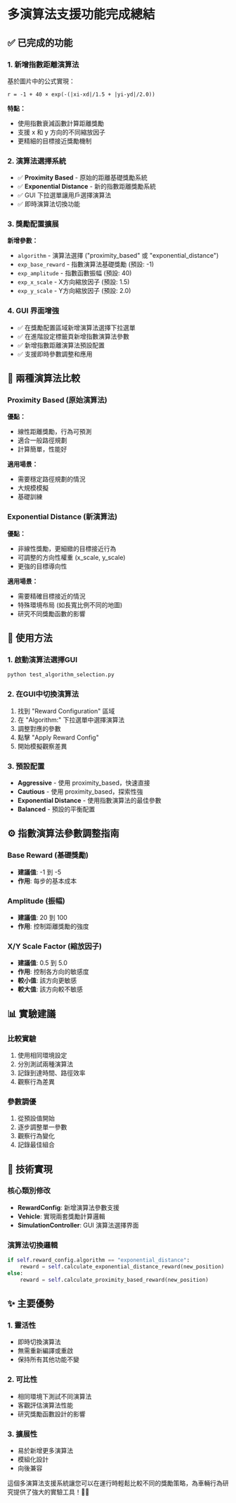 # 多演算法支援功能完成總結

## ✅ 已完成的功能

### 1. 新增指數距離演算法

基於圖片中的公式實現：

```
r = -1 + 40 × exp(-(|xi-xd|/1.5 + |yi-yd|/2.0))
```

**特點：**

- 使用指數衰減函數計算距離獎勵
- 支援 x 和 y 方向的不同縮放因子
- 更精細的目標接近獎勵機制

### 2. 演算法選擇系統

- ✅ **Proximity Based** - 原始的距離基礎獎勵系統
- ✅ **Exponential Distance** - 新的指數距離獎勵系統
- ✅ GUI 下拉選單讓用戶選擇演算法
- ✅ 即時演算法切換功能

### 3. 獎勵配置擴展

**新增參數：**

- `algorithm` - 演算法選擇 ("proximity_based" 或 "exponential_distance")
- `exp_base_reward` - 指數演算法基礎獎勵 (預設: -1)
- `exp_amplitude` - 指數函數振幅 (預設: 40)
- `exp_x_scale` - X方向縮放因子 (預設: 1.5)
- `exp_y_scale` - Y方向縮放因子 (預設: 2.0)

### 4. GUI 界面增強

- ✅ 在獎勵配置區域新增演算法選擇下拉選單
- ✅ 在進階設定標籤頁新增指數演算法參數
- ✅ 新增指數距離演算法預設配置
- ✅ 支援即時參數調整和應用

## 🎯 兩種演算法比較

### Proximity Based (原始演算法)

**優點：**

- 線性距離獎勵，行為可預測
- 適合一般路徑規劃
- 計算簡單，性能好

**適用場景：**

- 需要穩定路徑規劃的情況
- 大規模模擬
- 基礎訓練

### Exponential Distance (新演算法)

**優點：**

- 非線性獎勵，更細緻的目標接近行為
- 可調整的方向性權重 (x_scale, y_scale)
- 更強的目標導向性

**適用場景：**

- 需要精確目標接近的情況
- 特殊環境布局 (如長寬比例不同的地圖)
- 研究不同獎勵函數的影響

## 🚀 使用方法

### 1. 啟動演算法選擇GUI

```bash
python test_algorithm_selection.py
```

### 2. 在GUI中切換演算法

1. 找到 "Reward Configuration" 區域
2. 在 "Algorithm:" 下拉選單中選擇演算法
3. 調整對應的參數
4. 點擊 "Apply Reward Config"
5. 開始模擬觀察差異

### 3. 預設配置

- **Aggressive** - 使用 proximity_based，快速直接
- **Cautious** - 使用 proximity_based，探索性強
- **Exponential Distance** - 使用指數演算法的最佳參數
- **Balanced** - 預設的平衡配置

## ⚙️ 指數演算法參數調整指南

### Base Reward (基礎獎勵)

- **建議值**: -1 到 -5
- **作用**: 每步的基本成本

### Amplitude (振幅)

- **建議值**: 20 到 100
- **作用**: 控制距離獎勵的強度

### X/Y Scale Factor (縮放因子)

- **建議值**: 0.5 到 5.0
- **作用**: 控制各方向的敏感度
- **較小值**: 該方向更敏感
- **較大值**: 該方向較不敏感

## 📊 實驗建議

### 比較實驗

1. 使用相同環境設定
2. 分別測試兩種演算法
3. 記錄到達時間、路徑效率
4. 觀察行為差異

### 參數調優

1. 從預設值開始
2. 逐步調整單一參數
3. 觀察行為變化
4. 記錄最佳組合

## 🔧 技術實現

### 核心類別修改

- **RewardConfig**: 新增演算法參數支援
- **Vehicle**: 實現兩套獎勵計算邏輯
- **SimulationController**: GUI 演算法選擇界面

### 演算法切換邏輯

```python
if self.reward_config.algorithm == "exponential_distance":
    reward = self.calculate_exponential_distance_reward(new_position)
else:
    reward = self.calculate_proximity_based_reward(new_position)
```

## ✨ 主要優勢

### 1. 靈活性

- 即時切換演算法
- 無需重新編譯或重啟
- 保持所有其他功能不變

### 2. 可比性

- 相同環境下測試不同演算法
- 客觀評估演算法性能
- 研究獎勵函數設計的影響

### 3. 擴展性

- 易於新增更多演算法
- 模組化設計
- 向後兼容

這個多演算法支援系統讓您可以在運行時輕鬆比較不同的獎勵策略，為車輛行為研究提供了強大的實驗工具！🚗💨
